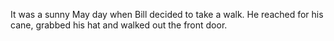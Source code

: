 It was a sunny May day when Bill decided to take a walk. He reached for his cane, grabbed his hat and walked out the front door.
